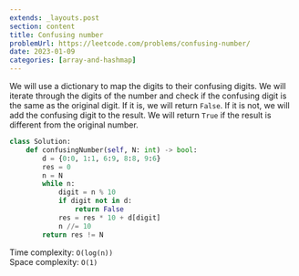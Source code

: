 ```yaml
---
extends: _layouts.post
section: content
title: Confusing number
problemUrl: https://leetcode.com/problems/confusing-number/
date: 2023-01-09
categories: [array-and-hashmap]
---
```


We will use a dictionary to map the digits to their confusing digits. We will iterate through the digits of the number and check if the confusing digit is the same as the original digit. If it is, we will return `False`. If it is not, we will add the confusing digit to the result. We will return `True` if the result is different from the original number.

```python
class Solution:
    def confusingNumber(self, N: int) -> bool:
        d = {0:0, 1:1, 6:9, 8:8, 9:6}
        res = 0
        n = N
        while n:
            digit = n % 10
            if digit not in d:
                return False
            res = res * 10 + d[digit]
            n //= 10
        return res != N
```

Time complexity: `O(log(n))` <br/>
Space complexity: `O(1)`
